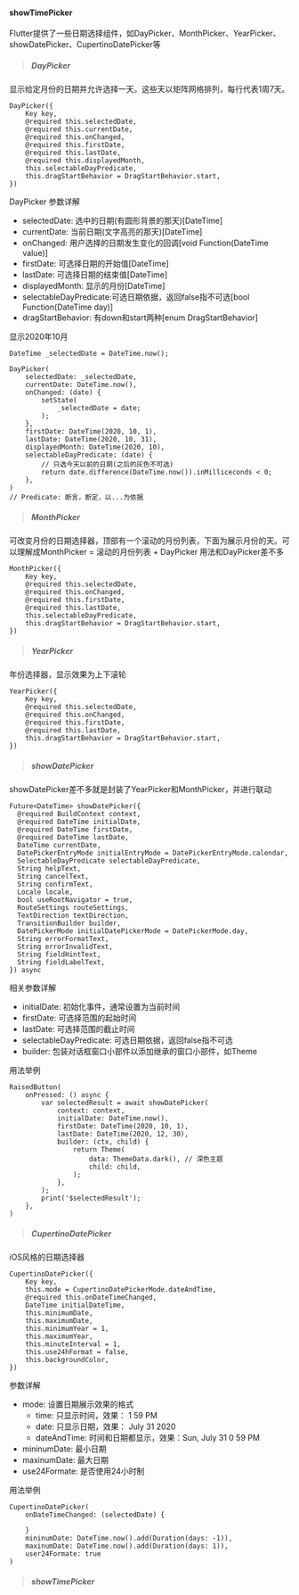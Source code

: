 #### showTimePicker

Flutter提供了一些日期选择组件，如DayPicker、MonthPicker、YearPicker、showDatePicker、CupertinoDatePicker等

> ##### DayPicker

显示给定月份的日期并允许选择一天。这些天以矩阵网格排列，每行代表1周7天。

```
DayPicker({
    Key key,
    @required this.selectedDate,
    @required this.currentDate,
    @required this.onChanged,
    @required this.firstDate,
    @required this.lastDate,
    @required this.displayedMonth,
    this.selectableDayPredicate,
    this.dragStartBehavior = DragStartBehavior.start,
})
```

DayPicker 参数详解

* selectedDate: 选中的日期(有圆形背景的那天)[DateTime]
* currentDate: 当前日期(文字高亮的那天)[DateTime]
* onChanged: 用户选择的日期发生变化的回调[void Function(DateTime value)]
* firstDate: 可选择日期的开始值[DateTime]
* lastDate: 可选择日期的结束值[DateTime]
* displayedMonth: 显示的月份[DateTime]
* selectableDayPredicate:可选日期依据，返回false指不可选[bool Function(DateTime day)]
* dragStartBehavior: 有down和start两种[enum DragStartBehavior]

显示2020年10月

```
DateTime _selectedDate = DateTime.now();

DayPicker(
	selectedDate: _selectedDate,
	currentDate: DateTime.now(),
	onChanged: (date) {
		setState(
			_selectedDate = date;
		);
	},
	firstDate: DateTime(2020, 10, 1),
	lastDate: DateTime(2020, 10, 31),
	displayedMonth: DateTime(2020, 10),
	selectableDayPredicate: (date) {
		// 只选今天以前的日期(之后的灰色不可选)
		return date.difference(DateTime.now()).inMilliceconds < 0;
	},
)
// Predicate: 断言，断定，以...为依据
```

> ##### MonthPicker

可改变月份的日期选择器，顶部有一个滚动的月份列表，下面为展示月份的天。可以理解成MonthPicker = 滚动的月份列表 + DayPicker
用法和DayPicker差不多

```
MonthPicker({
    Key key,
    @required this.selectedDate,
    @required this.onChanged,
    @required this.firstDate,
    @required this.lastDate,
    this.selectableDayPredicate,
    this.dragStartBehavior = DragStartBehavior.start,
}) 
```

> ##### YearPicker

年份选择器，显示效果为上下滚轮

```
YearPicker({
    Key key,
    @required this.selectedDate,
    @required this.onChanged,
    @required this.firstDate,
    @required this.lastDate,
    this.dragStartBehavior = DragStartBehavior.start,
})
```

> ##### showDatePicker

showDatePicker差不多就是封装了YearPicker和MonthPicker，并进行联动

```
Future<DateTime> showDatePicker({
  @required BuildContext context,
  @required DateTime initialDate,
  @required DateTime firstDate,
  @required DateTime lastDate,
  DateTime currentDate,
  DatePickerEntryMode initialEntryMode = DatePickerEntryMode.calendar,
  SelectableDayPredicate selectableDayPredicate,
  String helpText,
  String cancelText,
  String confirmText,
  Locale locale,
  bool useRootNavigator = true,
  RouteSettings routeSettings,
  TextDirection textDirection,
  TransitionBuilder builder,
  DatePickerMode initialDatePickerMode = DatePickerMode.day,
  String errorFormatText,
  String errorInvalidText,
  String fieldHintText,
  String fieldLabelText,
}) async
```

相关参数详解

* initialDate: 初始化事件，通常设置为当前时间
* firstDate: 可选择范围的起始时间
* lastDate: 可选择范围的截止时间
* selectableDayPredicate: 可选日期依据，返回false指不可选
* builder: 包装对话框窗口小部件以添加继承的窗口小部件，如Theme

用法举例

```
RaisedButton(
	onPressed: () async {
		var selectedResult = await showDatePicker(
			context: context,
			initialDate: DateTime.now(),
			firstDate: DateTime(2020, 10, 1),
			lastDate: DateTime(2020, 12, 30),
			builder: (ctx, child) {
				return Theme(
					data: ThemeData.dark(), // 深色主题
					child: child,
				);
			},
		);
		print('$selectedResult');
	},
)
```

> ##### CupertinoDatePicker

iOS风格的日期选择器

```
CupertinoDatePicker({
    Key key,
    this.mode = CupertinoDatePickerMode.dateAndTime,
    @required this.onDateTimeChanged,
    DateTime initialDateTime,
    this.minimumDate,
    this.maximumDate,
    this.minimumYear = 1,
    this.maximumYear,
    this.minuteInterval = 1,
    this.use24hFormat = false,
    this.backgroundColor,
}) 
```

参数详解

* mode: 设置日期展示效果的格式
	* time: 只显示时间，效果： 1 59 PM
	* date: 只显示日期，效果： July 31 2020
	* dateAndTime: 时间和日期都显示，效果：Sun, July 31 0 59 PM
* mininumDate: 最小日期
* maxinumDate: 最大日期 	
* use24Formate: 是否使用24小时制

用法举例

```
CupertinoDatePicker(
	onDateTimeChanged: (selectedDate) {
	
	}
	mininumDate: DateTime.now().add(Duration(days: -1)),
	maxinumDate: DateTime.now().add(Duration(days: 1)),
	user24Formate: true
)
```

> ##### showTimePicker

